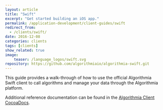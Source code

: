 ```yaml
---
layout: article
title: "Swift"
excerpt: "Get started building an iOS app."
permalink: /application-development/client-guides/swift
redirect_from:
  - /clients/swift/
date: 2016-12-08
categories: clients
tags: [clients]
show_related: true
image:
    teaser: /language_logos/swift.svg
repository: https://github.com/algorithmiaio/algorithmia-swift.git
---
```


This guide provides a walk-through of how to use the official Algorithmia Swift client to call algorithms and manage your data
through the Algorithmia platform.

Additional reference documentation can be found in the [Algorithmia Client CocoaDocs](http://cocoadocs.org/docsets/algorithmia).
